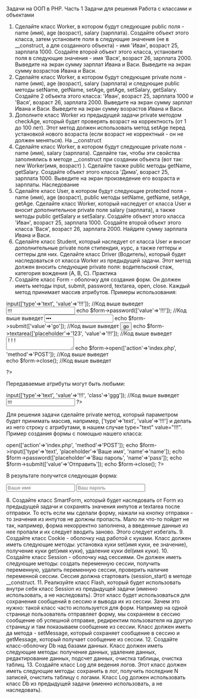 Задачи на ООП в PHP. Часть 1
Задачи для решения
Работа с классами и объектами
1. Сделайте класс Worker, в котором будут следующие public поля - name (имя), age (возраст), salary (зарплата). 
Создайте объект этого класса, затем установите поля в следующие значения (не в __construct, а для созданного объекта) - имя 'Иван', возраст 25, зарплата 1000. Создайте второй объект этого класса, установите поля в следующие значения - имя 'Вася', возраст 26, зарплата 2000. 
Выведите на экран сумму зарплат Ивана и Васи. Выведите на экран сумму возрастов Ивана и Васи. 
2. Сделайте класс Worker, в котором будут следующие private поля - name (имя), age (возраст), salary (зарплата) и следующие public методы setName, getName, setAge, getAge, setSalary, getSalary. 
Создайте 2 объекта этого класса: 'Иван', возраст 25, зарплата 1000 и 'Вася', возраст 26, зарплата 2000. 
Выведите на экран сумму зарплат Ивана и Васи. Выведите на экран сумму возрастов Ивана и Васи. 
3. Дополните класс Worker из предыдущей задачи private методом checkAge, который будет проверять возраст на корректность (от 1 до 100 лет). Этот метод должен использовать метод setAge перед установкой нового возраста (если возраст не корректный - он не должен меняться). 
На __construct
4. Сделайте класс Worker, в котором будут следующие private поля - name (имя), salary (зарплата). Сделайте так, чтобы эти свойства заполнялись в методе __construct при создании объекта (вот так: new Worker(имя, возраст) ). Сделайте также public методы getName, getSalary. 
Создайте объект этого класса 'Дима', возраст 25, зарплата 1000. Выведите на экран произведение его возраста и зарплаты. 
Наследование
5. Сделайте класс User, в котором будут следующие protected поля - name (имя), age (возраст), public методы setName, getName, setAge, getAge. 
Сделайте класс Worker, который наследует от класса User и вносит дополнительное private поле salary (зарплата), а также методы public getSalary и setSalary. 
Создайте объект этого класса 'Иван', возраст 25, зарплата 1000. Создайте второй объект этого класса 'Вася', возраст 26, зарплата 2000. Найдите сумму зарплата Ивана и Васи. 
6. Сделайте класс Student, который наследует от класса User и вносит дополнительные private поля стипендия, курс, а также геттеры и сеттеры для них. 
Сделайте класс Driver (Водитель), который будет наследоваться от класса Worker из предыдущей задачи. Этот метод должен вносить следующие private поля: водительский стаж, категория вождения (A, B, C). 
Практика
7. Создайте класс Form - оболочку для создания форм. Он должен иметь методы input, submit, password, textarea, open, close. Каждый метод принимает массив атрибутов. 
Примеры использования: 
<?php
	echo $form->input(['type'=>'text', 'value'=>'!!!']);
	//Код выше выведет <input type="text" value="!!!">

	echo $form->password(['value'=>'!!!']);
	//Код выше выведет <input type="password" value="!!!">

	echo $form->submit(['value'=>'go']);
	//Код выше выведет <input type="submit" value="go">

	echo $form->textarea(['placeholder'=>'123', 'value'=>'!!!']);
	//Код выше выведет <textarea placeholder="123">!!!</textarea>

	echo $form->open(['action'=>'index.php', 'method'=>'POST']);
	//Код выше выведет <form action="index.php" method="POST">

	echo $form->close();
	//Код выше выведет </form>
?>
Передаваемые атрибуты могут быть любыми: 
<?php
	echo $form->input(['type'=>'text', 'value'=>'!!!', 'class'=>'ggg']);
	//Код выше выведет <input type="text" value="!!!" class="ggg">
?>
Для решения задачи сделайте private метод, который параметром будет принимать массив, например, ['type'=>'text', 'value'=>'!!!'] и делать из него строку с атрибутами, в нашем случае type="text" value="!!!". 
Пример создания формы с помощью нашего класса: 
<?php
	echo $form->open(['action'=>'index.php', 'method'=>'POST']);
	echo $form->input(['type'=>'text', 'placeholder'=>'Ваше имя', 'name'=>'name']);
	echo $form->password(['placeholder'=>'Ваш пароль', 'name'=>'pass']);
	echo $form->submit(['value'=>'Отправить']);
	echo $form->close();
?>
В результате получится следующая форма: 
<form action="index.php" method="POST">
	<input type="text" placeholder="Ваше имя" name="name">
	<input type="text" placeholder="Ваш пароль" name="pass">
</form>
8. Создайте класс SmartForm, который будет наследовать от Form из предыдущей задачи и сохранять значения инпутов и textarea после отправки. 
То есть если мы сделали форму, нажали на кнопку отправки - то значения из инпутов не должны пропасть. Мало ли что-то пойдет не так, например, форма некорректно заполнена, а введенные данные из нее пропали и их следует вводить заново. Этого следует избегать. 
9. Создайте класс Cookie - оболочку над работой с куками. Класс должен иметь следующие методы: установка куки set(имя куки, ее значение), получение куки get(имя куки), удаление куки del(имя куки). 
10. Создайте класс Session - оболочку над сессиями. Он должен иметь следующие методы: создать переменную сессии, получить переменную, удалить переменную сессии, проверить наличие переменной сессии. 
Сессия должна стартовать (session_start) в методе __construct. 
11. Реализуйте класс Flash, который будет использовать внутри себя класс Session из предыдущей задачи (именно использовать, а не наследовать). 
Этот класс будет использоваться для сохранения сообщений в сессию и вывода их из сессии. Зачем это нужно: такой класс часто используется для форм. Например на одной странице пользователь отправляет форму, мы сохраняем в сессию сообщение об успешной отправке, редиректим пользователя на другую страницу и там показываем сообщение из сессии. 
Класс должен иметь да метода - setMessage, который сохраняет сообщение в сессию и getMessage, который получает сообщение из сессии. 
12. Создайте класс-оболочку Db над базами данных. Класс должен иметь следующие методы: получение данных, удаление данных, редактирование данных, подсчет данных, очистка таблицы, очистка таблиц. 
13. Создайте класс Log для ведения логов. Этот класс должен иметь следующие методы: сохранить в лог, получить последние N записей, очистить таблицу с логами. 
Класс Log должен использовать класс Db из предыдущей задачи (именно использовать, а не наследовать). 

